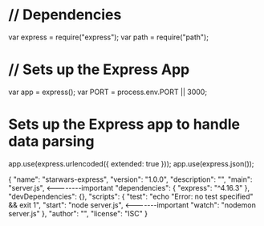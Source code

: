 # // Dependencies

var express = require("express");
var path = require("path");

# // Sets up the Express App

var app = express();
var PORT = process.env.PORT || 3000;

# Sets up the Express app to handle data parsing

app.use(express.urlencoded({ extended: true }));
app.use(express.json());

{
"name": "starwars-express",
"version": "1.0.0",
"description": "",
"main": "server.js", <--------important
"dependencies": {
"express": "^4.16.3"
},
"devDependencies": {},
"scripts": {
"test": "echo \"Error: no test specified\" && exit 1",
"start": "node server.js", <-------important
"watch": "nodemon server.js"
},
"author": "",
"license": "ISC"
}
